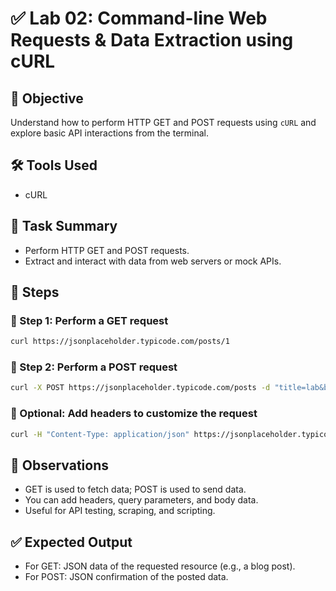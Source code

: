 # ✅ Lab 02: Command-line Web Requests & Data Extraction using cURL

## 🎯 Objective

Understand how to perform HTTP GET and POST requests using `cURL` and explore basic API interactions from the terminal.

## 🛠 Tools Used

- cURL

## 🔄 Task Summary

- Perform HTTP GET and POST requests.
- Extract and interact with data from web servers or mock APIs.

## 🧪 Steps

### 🔹 Step 1: Perform a GET request

```bash
curl https://jsonplaceholder.typicode.com/posts/1
```

### 🔹 Step 2: Perform a POST request

```bash
curl -X POST https://jsonplaceholder.typicode.com/posts -d "title=lab&body=manual&userId=1"
```

### 🔹 Optional: Add headers to customize the request

```bash
curl -H "Content-Type: application/json" https://jsonplaceholder.typicode.com/posts
```

## 👀 Observations

- GET is used to fetch data; POST is used to send data.
- You can add headers, query parameters, and body data.
- Useful for API testing, scraping, and scripting.

## ✅ Expected Output

- For GET: JSON data of the requested resource (e.g., a blog post).
- For POST: JSON confirmation of the posted data.
